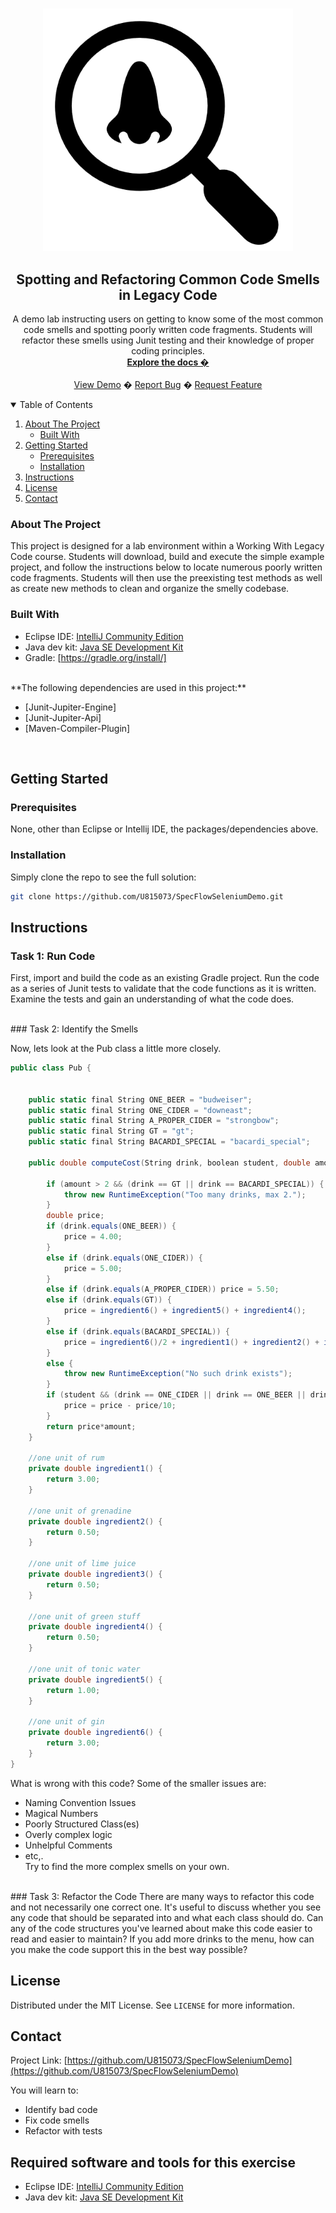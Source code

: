<!-- PROJECT LOGO -->
<br />
<p align="center">
  <a href="https://github.com/rkelly310/CucumberAPIDemo/">
    <img src="images/codesmell.png" alt="Logo" width="400">
  </a>

  <h2 align="center">Spotting and Refactoring Common Code Smells in Legacy Code</h2>

  <p align="center">
    A demo lab instructing users on getting to know some of the most common code smells and spotting poorly written code fragments. Students will refactor these smells using Junit testing and their knowledge of proper coding principles.
    <br />
    <a href="https://github.com/U815073/SpecFlowSeleniumDemo/"><strong>Explore the docs �</strong></a>
    <br />
    <br />
    <a href="https://github.com/U815073/SpecFlowSeleniumDemo/">View Demo</a>
    �
    <a href="https://github.com/U815073/SpecFlowSeleniumDemo/issues">Report Bug</a>
    �
    <a href="https://github.com/U815073/SpecFlowSeleniumDemo/issues">Request Feature</a>
  </p>
</p>



<!-- TABLE OF CONTENTS -->
<details open="open">
  <summary>Table of Contents</summary>
  <ol>
    <li>
      <a href="#about-the-project">About The Project</a>
      <ul>
        <li><a href="#built-with">Built With</a></li>
      </ul>
    </li>
    <li>
      <a href="#getting-started">Getting Started</a>
      <ul>
        <li><a href="#prerequisites">Prerequisites</a></li>
        <li><a href="#installation">Installation</a></li>
        </ul>
        <li><a href="#instructions">Instructions</a></li>
      </ul>
    </li>
<!--
    <li><a href="#roadmap">Roadmap</a></li>
    <li><a href="#contributing">Contributing</a></li>
-->
    <li><a href="#license">License</a></li>
    <li><a href="#contact">Contact</a></li>
<!--
    <li><a href="#acknowledgements">Acknowledgements</a></li>
-->
  </ol>
</details>



<!-- ABOUT THE PROJECT -->
### About The Project

This project is designed for a lab environment within a Working With Legacy Code course. Students will download, build and execute the simple example project, and follow the instructions below to locate numerous poorly written code fragments. Students will then use the preexisting test methods as well as create new methods to clean and organize the smelly codebase.

### Built With

* Eclipse IDE: [IntelliJ Community Edition](https://www.eclipse.org/downloads/)
* Java dev kit: [Java SE Development Kit](http://www.oracle.com/technetwork/java/javase/downloads/jdk8-downloads-2133151.html)
* Gradle: [https://gradle.org/install/]
<br>
**The following dependencies are used in this project:**

* [Junit-Jupiter-Engine] 
* [Junit-Jupiter-Api]
* [Maven-Compiler-Plugin]

<br>


<!-- GETTING STARTED -->
## Getting Started

### Prerequisites

None, other than Eclipse or Intellij IDE, the packages/dependencies above.

### Installation

Simply clone the repo to see the full solution:
   ```sh
   git clone https://github.com/U815073/SpecFlowSeleniumDemo.git
   ```
<!-- Instructions -->
## Instructions
### Task 1: Run Code  
First, import and build the code as an existing Gradle project. Run the code as a series of Junit tests to validate that the code functions as it is written. Examine the tests and gain an understanding of what the code does. 

<br>  
### Task 2: Identify the Smells  

Now, lets look at the Pub class a little more closely.  

```csharp
public class Pub {


    public static final String ONE_BEER = "budweiser";
    public static final String ONE_CIDER = "downeast";
    public static final String A_PROPER_CIDER = "strongbow";
    public static final String GT = "gt";
    public static final String BACARDI_SPECIAL = "bacardi_special";

    public double computeCost(String drink, boolean student, double amount) {

        if (amount > 2 && (drink == GT || drink == BACARDI_SPECIAL)) {
            throw new RuntimeException("Too many drinks, max 2.");
        }
        double price;
        if (drink.equals(ONE_BEER)) {
            price = 4.00;
        }
        else if (drink.equals(ONE_CIDER)) {
            price = 5.00;
        }
        else if (drink.equals(A_PROPER_CIDER)) price = 5.50;
        else if (drink.equals(GT)) {
            price = ingredient6() + ingredient5() + ingredient4();
        }
        else if (drink.equals(BACARDI_SPECIAL)) {
            price = ingredient6()/2 + ingredient1() + ingredient2() + ingredient3();
        }
        else {
            throw new RuntimeException("No such drink exists");
        }
        if (student && (drink == ONE_CIDER || drink == ONE_BEER || drink == A_PROPER_CIDER)) {
            price = price - price/10;
        }
        return price*amount;
    }

    //one unit of rum
    private double ingredient1() {
        return 3.00;
    }

    //one unit of grenadine
    private double ingredient2() {
        return 0.50;
    }

    //one unit of lime juice
    private double ingredient3() {
        return 0.50;
    }
    
    //one unit of green stuff
    private double ingredient4() {
        return 0.50;
    }

    //one unit of tonic water
    private double ingredient5() {
        return 1.00;
    }

    //one unit of gin
    private double ingredient6() {
        return 3.00;
    }
}
```  

What is wrong with this code? Some of the smaller issues are:  
* Naming Convention Issues
* Magical Numbers
* Poorly Structured Class(es)
* Overly complex logic
* Unhelpful Comments
* etc,.  
Try to find the more complex smells on your own.
<br>  
### Task 3: Refactor the Code
There are many ways to refactor this code and not necessarily one correct one. It's useful to discuss whether you see any code that should be separated into and what each class should do. Can any of the code structures you've learned about make this code easier to read and easier to maintain? If you add more drinks to the menu, how can you make the code support this in the best way possible? 

<!-- LICENSE -->
## License

Distributed under the MIT License. See `LICENSE` for more information.

<!-- CONTACT -->
## Contact

Project Link: [https://github.com/U815073/SpecFlowSeleniumDemo](https://github.com/U815073/SpecFlowSeleniumDemo)



<!-- MARKDOWN LINKS & IMAGES -->
<!-- https://www.markdownguide.org/basic-syntax/#reference-style-links -->
[contributors-shield]: https://img.shields.io/github/contributors/othneildrew/Best-README-Template.svg?style=for-the-badge
[contributors-url]: https://github.com/othneildrew/Best-README-Template/graphs/contributors
[forks-shield]: https://img.shields.io/github/forks/othneildrew/Best-README-Template.svg?style=for-the-badge
[forks-url]: https://github.com/othneildrew/Best-README-Template/network/members
[stars-shield]: https://img.shields.io/github/stars/othneildrew/Best-README-Template.svg?style=for-the-badge
[stars-url]: https://github.com/othneildrew/Best-README-Template/stargazers
[issues-shield]: https://img.shields.io/github/issues/othneildrew/Best-README-Template.svg?style=for-the-badge
[issues-url]: https://github.com/othneildrew/Best-README-Template/issues
[license-shield]: https://img.shields.io/github/license/othneildrew/Best-README-Template.svg?style=for-the-badge
[license-url]: https://github.com/othneildrew/Best-README-Template/blob/master/LICENSE.txt
[linkedin-shield]: https://img.shields.io/badge/-LinkedIn-black.svg?style=for-the-badge&logo=linkedin&colorB=555
[linkedin-url]: https://linkedin.com/in/othneildrew
[product-screenshot]: images/screenshot.png

You will learn to:

- Identify bad code
- Fix code smells
- Refactor with tests

## Required software and tools for this exercise

- Eclipse IDE: [IntelliJ Community Edition](https://www.eclipse.org/downloads/)
- Java dev kit: [Java SE Development Kit](http://www.oracle.com/technetwork/java/javase/downloads/jdk8-downloads-2133151.html)




